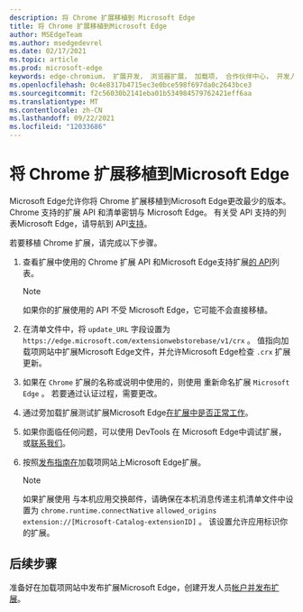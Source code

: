 ```yaml
---
description: 将 Chrome 扩展移植到 Microsoft Edge
title: 将 Chrome 扩展移植到Microsoft Edge
author: MSEdgeTeam
ms.author: msedgedevrel
ms.date: 02/17/2021
ms.topic: article
ms.prod: microsoft-edge
keywords: edge-chromium， 扩展开发， 浏览器扩展， 加载项， 合作伙伴中心， 开发人员
ms.openlocfilehash: 0c4e8317b4715ec3e0bce598f697da0c2643bce3
ms.sourcegitcommit: f2c56030b2141eba01b534984579762421eff6aa
ms.translationtype: MT
ms.contentlocale: zh-CN
ms.lasthandoff: 09/22/2021
ms.locfileid: "12033686"
---
```

# <a name="port-a-chrome-extension-to-microsoft-edge"></a>将 Chrome 扩展移植到Microsoft Edge

Microsoft Edge允许你将 Chrome 扩展移植到Microsoft Edge更改最少的版本。  Chrome 支持的扩展 API 和清单密钥与 Microsoft Edge。  有关受 API 支持的列表Microsoft Edge，请导航到 API[支持][ExtensionApiSupport]。

若要移植 Chrome 扩展，请完成以下步骤。

1.  查看扩展中使用的 Chrome 扩展 API 和Microsoft Edge支持扩展[的 API][ExtensionApiSupport]列表。

    > [!NOTE]
    > 如果你的扩展使用的 API 不受 Microsoft Edge，它可能不会直接移植。

1.  在清单文件中，将 `update_URL` 字段设置为 `https://edge.microsoft.com/extensionwebstorebase/v1/crx` 。  值指向加载项网站中扩展Microsoft Edge文件，并允许Microsoft Edge检查 `.crx` 扩展更新。
1.  如果在 `Chrome` 扩展的名称或说明中使用的，则使用 重新命名扩展 `Microsoft Edge` 。  若要通过认证过程，需要更改。
1.  通过旁加载扩展测试扩展Microsoft Edge[在扩展中是否正常工作][ExtensionsGettingStartedExtensionSideloading]。
1.  如果你面临任何问题，可以使用 DevTools 在 Microsoft Edge中调试扩展，或[联系我们][mailtoExtensionMicrosoft]。
1.  按照[发布指南在][ExtensionsPublishPublishExtension]加载项网站上Microsoft Edge扩展。

    > [!NOTE]
    > 如果扩展使用 与本机应用交换邮件，请确保在本机消息传递主机清单文件中设置为 `chrome.runtime.connectNative` `allowed_origins` `extension://[Microsoft-Catalog-extensionID]` 。  该设置允许应用标识你的扩展。

## <a name="next-steps"></a>后续步骤

准备好在加载项网站中发布扩展Microsoft Edge，创建开发人员[帐户并][ExtensionsPublishCreateDevAccount][发布扩展][ExtensionsPublishPublishExtension]。

<!-- links -->

[ExtensionApiSupport]: ./api-support.md "API 支持|Microsoft Docs"
[ExtensionsGettingStartedExtensionSideloading]: ../getting-started/extension-sideloading.md "旁加载扩展|Microsoft Docs"
[ExtensionsPublishCreateDevAccount]: ../publish/create-dev-account.md "注册为Microsoft Edge开发人员|Microsoft Docs"
[ExtensionsPublishPublishExtension]: ../publish/publish-extension.md "发布扩展|Microsoft Docs"

[ChromeDeveloperWebStorePayments]: https://developer.chrome.com/webstore/one_time_payments "一次付款|Chrome 开发人员"

[mailtoExtensionMicrosoft]: mailto:ext_dev_support@microsoft.com "ext_dev_support@microsoft.com"
